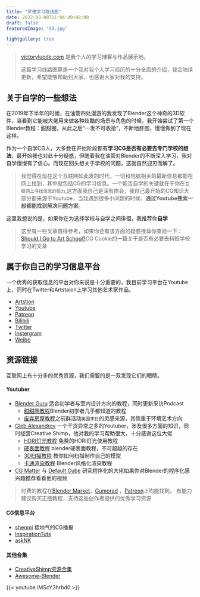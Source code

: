 ```yaml
---
title: "罗德学习路线图"
date: 2022-03-08T11:04:49+08:00
draft: false
featuredImage: "S3.jpg"

lightgallery: true
---
```

> [victoryluode.com](https://www.victoryluode.com) 是我个人的学习博客与作品展示地。
>
> 这篇学习线路图算是一个我对我个人学习经历的十分全面的介绍，我会陆续更新，希望能够帮助到大家，也感谢大家对我的支持。

## 关于自学的一些想法
在2019年下半年的时候，在油管四处漫游的我发现了Blender这个神奇的3D软件，当看到它能被大佬用来做各种炫酷的场景与角色的时候，我开始尝试了第一个Blender教程：甜甜圈，从此之后“一发不可收拾“，不断地肝图，慢慢做到了现在这样。


作为一个自学CG人，大多数在开始阶段都有**学习CG是否有必要去专门学校的想法**，最开始我也对此十分疑惑，但随着我在油管对Blender的不断深入学习，我对自学慢慢有了信心。而现在回头想关于学校的问题，这就自然迎刃而解了。

> 我觉得在现在这个互联网如此发的时代，一切和电脑相关的最新信息都能在网上找到，其中就包括CG的学习信息。一个能否自学的关键就在于你在`互联网上寻找信息的能力`,这方面我自己是深有体会，我自己最开始的CG知识大部分都来源于Youtube，当我遇到很多小问题的时候，**通过Youtube搜索一般都能找到解决问题方案**。


这里我想说的是，如果你在为选择学校与自学之间徘徊，我推荐你**自学**

>这里有一些文章值得参考，如果你还有该方面的疑惑推荐你查阅一下：
>[Should I Go to Art School?](https://cgcookie.com/articles/should-i-go-to-art-school)CG Cookie的一篇关于是否有必要去科班学校学习的文章


## 属于你自己的学习信息平台
一个优秀的获取信息的平台对你来说是十分重要的，我目前学习平台在Youtube上，同时在Twitter和Artstaion上学习其他艺术家作品。
* [Artstion](https://www.artstation.com/victoryluode)
* [Youtube](https://www.youtube.com/c/VictoryLuode)
* [Patreon](https://www.patreon.com/home)
* [Bilibili](https://space.bilibili.com/176090455)
* [Twitter](https://twitter.com/VictoryLuode)
* [Instergram](https://www.instagram.com/victoryluode)
* [Weibo](https://weibo.com/6430541796)

## 资源链接
互联网上有十分多的优秀资源，我们需要的是一双发现它们的眼睛。

#### Youtuber
* [Blender Guru](https://www.youtube.com/channel/UCOKHwx1VCdgnxwbjyb9Iu1g) 适合初学者与室内设计方向的教程，同时更新采访Podcast
	* [甜甜圈教程](https://www.youtube.com/watch?v=nIoXOplUvAw)Blender初学者几乎都知道的教程
	* [废弃房屋教程](https://www.youtube.com/watch?v=1aNnERnHRZg&t=1142s)之前群活动`美国末日`的灵感来源，其侧重于环境艺术方向
* [Gleb Alexandrov](https://www.youtube.com/c/GlebAlexandrov) 一个干货异常之多的Youtuber，涉及很多方面的知识，同时经营Creative Shimp，他对我的学习帮助很大，十分感谢这位大佬
	* [HDRI灯光教程](https://www.youtube.com/watch?v=tl5i2oCJIcg&list=PL2aDImegRwZE1XFZyqwAhLzsIlo8ju9R1) 免费的HDRI灯光使用教程
	* [硬表面教程](https://www.youtube.com/watch?v=tl5i2oCJIcg&list=PL2aDImegRwZE1XFZyqwAhLzsIlo8ju9R1) blender硬表面教程，不可超越的存在
	* [3D扫描教程](https://www.youtube.com/watch?v=ZN8-tzqBLTs&list=PL2aDImegRwZGRrORe-D3OhpKl7ZCP3MUh) 教你如何扫描制作自己的模型
	* [卡通渲染教程](https://www.youtube.com/watch?v=X8YkWdhty7I&t=6s) Blender风格化渲染教程
* [CG Matter](https://www.youtube.com/channel/UCy1f4m64dwCwk8CBZ_vHfPg) 与 [Default Cube](https://www.youtube.com/c/DefaultCube) 研究程序化的大佬如果你对Blender的程序化感兴趣推荐看看他的视频

> 付费的教程在[Blender Market](https://blendermarket.com/)，[Gumorad](https://gumroad.com/) ，[Patreon](https://www.patreon.com/home)上均能找到，
> 有能力建议购买正版教程，支持这些创作者提供的优秀学习资源

#### CG信息平台
* [shenmi](https://space.bilibili.com/1309819?from=search&seid=14663990968482515656&spm_id_from=333.337.0.0) 接地气的CG播报
* [InspirationTuts](https://www.youtube.com/c/InspirationTuts)
* [askNK](https://www.youtube.com/c/askNK)

#### 其他合集
* [CreativeShimp资源合集](https://www.creativeshrimp.com/resources.html)
* [Awesome-Blender](https://github.com/agmmnn/awesome-blender)


{{< youtube iMScY3hrbd0 >}}

